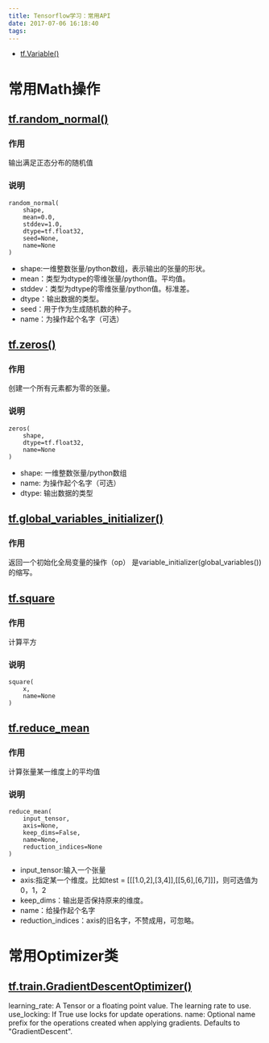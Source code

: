 ```yaml
---
title: Tensorflow学习：常用API
date: 2017-07-06 16:18:40
tags:
---
```


+ [tf.Variable()](https://www.tensorflow.org/api_docs/python/tf/Variable)

# 常用Math操作
## [tf.random_normal()](https://www.tensorflow.org/api_docs/python/tf/random_normal)

### 作用

输出满足正态分布的随机值

### 说明
```
random_normal(
    shape,
    mean=0.0,
    stddev=1.0,
    dtype=tf.float32,
    seed=None,
    name=None
)
```
+ shape:一维整数张量/python数组，表示输出的张量的形状。
+ mean：类型为dtype的零维张量/python值。平均值。
+ stddev：类型为dtype的零维张量/python值。标准差。
+ dtype：输出数据的类型。
+ seed：用于作为生成随机数的种子。
+ name：为操作起个名字（可选）

## [tf.zeros()](https://www.tensorflow.org/api_docs/python/tf/zeros)

### 作用
创建一个所有元素都为零的张量。

### 说明
```
zeros(
    shape,
    dtype=tf.float32,
    name=None
)
```
+ shape: 一维整数张量/python数组
+ name: 为操作起个名字（可选）
+ dtype: 输出数据的类型

## [tf.global_variables_initializer()](https://www.tensorflow.org/api_docs/python/tf/global_variables_initializer)

### 作用
返回一个初始化全局变量的操作（op）
是variable_initializer(global_variables())的缩写。

## [tf.square](https://www.tensorflow.org/api_docs/python/tf/square)
### 作用
计算平方
### 说明
```
square(
    x,
    name=None
)
```
## [tf.reduce_mean](https://www.tensorflow.org/api_docs/python/tf/reduce_mean)

### 作用
计算张量某一维度上的平均值
### 说明
```
reduce_mean(
    input_tensor,
    axis=None,
    keep_dims=False,
    name=None,
    reduction_indices=None
)
```
+ input_tensor:输入一个张量
+ axis:指定某一个维度。比如test = [[[1.0,2],[3,4]],[[5,6],[6,7]]]，则可选值为0，1，2
+ keep_dims：输出是否保持原来的维度。
+ name：给操作起个名字
+ reduction_indices：axis的旧名字，不赞成用，可忽略。

# 常用Optimizer类
## [tf.train.GradientDescentOptimizer()](https://www.tensorflow.org/api_docs/python/tf/train/GradientDescentOptimizer)

learning_rate: A Tensor or a floating point value. The learning rate to use.
use_locking: If True use locks for update operations.
name: Optional name prefix for the operations created when applying gradients. Defaults to "GradientDescent".
